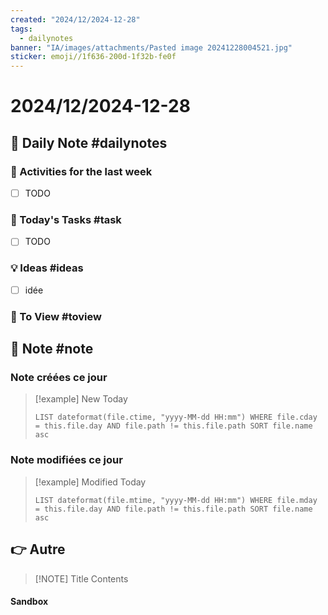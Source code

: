 ```yaml
---
created: "2024/12/2024-12-28"
tags:
  - dailynotes
banner: "IA/images/attachments/Pasted image 20241228004521.jpg"
sticker: emoji//1f636-200d-1f32b-fe0f
---
```

# 2024/12/2024-12-28


## 📅 Daily Note #dailynotes 
### 🥷 Activities for the last week
- [ ] TODO

### 🚀 Today's Tasks #task
- [ ] TODO

### 💡 Ideas #ideas 
- [ ] idée

### 👀 To View #toview 


## 📝 Note #note

### Note créées ce jour

> [!example] New Today
> ```dataview
> LIST dateformat(file.ctime, "yyyy-MM-dd HH:mm") WHERE file.cday = this.file.day AND file.path != this.file.path SORT file.name asc
> ```
> 
### Note modifiées ce jour

> [!example] Modified Today
> ```dataview 
> LIST dateformat(file.mtime, "yyyy-MM-dd HH:mm") WHERE file.mday = this.file.day AND file.path != this.file.path SORT file.name asc
> ```
> 

## 👉 Autre

> [!NOTE] Title
> Contents

#### Sandbox
